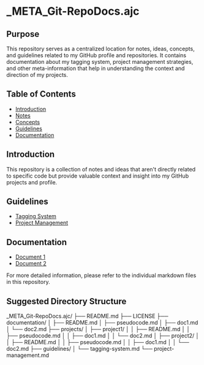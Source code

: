 # _META_Git-RepoDocs.ajc

## Purpose

This repository serves as a centralized location for notes, ideas, concepts, and guidelines related to my GitHub profile and repositories. It contains documentation about my tagging system, project management strategies, and other meta-information that help in understanding the context and direction of my projects.

## Table of Contents

- [Introduction](#introduction)
- [Notes](#notes)
- [Concepts](#concepts)
- [Guidelines](#guidelines)
- [Documentation](#documentation)

## Introduction

This repository is a collection of notes and ideas that aren't directly related to specific code but provide valuable context and insight into my GitHub projects and profile.

## Guidelines

- [Tagging System](guidelines/tagging-system.md)
- [Project Management](guidelines/project-management.md)

## Documentation

- [Document 1](documentation/doc1.md)
- [Document 2](documentation/doc2.md)

For more detailed information, please refer to the individual markdown files in this repository.

## Suggested Directory Structure

_META_Git-RepoDocs.ajc/
├── README.md
├── LICENSE
├── documentation/
│ ├── README.md
│ ├── pseudocode.md
│ ├── doc1.md
│ └── doc2.md
├── projects/
│ ├── project1/
│ │ ├── README.md
│ │ ├── pseudocode.md
│ │ ├── doc1.md
│ │ └── doc2.md
│ ├── project2/
│ │ ├── README.md
│ │ ├── pseudocode.md
│ │ ├── doc1.md
│ │ └── doc2.md
├── guidelines/
│ └── tagging-system.md
└── project-management.md